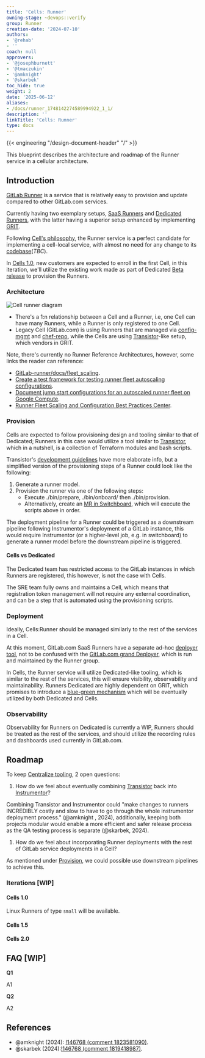 ```yaml
---
title: 'Cells: Runner'
owning-stage: ~devops::verify
group: Runner
creation-date: '2024-07-10'
authors:
- '@rehab'
- ''
coach: null
approvers:
- '@josephburnett'
- '@tmaczukin'
- '@amknight'
- '@skarbek'
toc_hide: true
weight: 2
date: '2025-06-12'
aliases:
- /docs/runner_1748142274589994922_1_1/
description: ''
linkTitle: 'Cells: Runner'
type: docs
---
```


{{< engineering "/design-document-header" "/" >}}

This blueprint describes the architecture and roadmap of the Runner service in a cellular architecture.

## Introduction

[GitLab Runner](https://docs.gitlab.com/runner/) is a service that is relatively easy to provision and update compared to other GitLab.com services.

Currently having two exemplary setups, [SaaS Runners](https://gitlab.com/gitlab-org/gitlab/-/blob/master/doc/ci/runners/index.md) and [Dedicated Runners](https://gitlab.com/gitlab-com/gl-infra/gitlab-dedicated/team/-/blob/main/architecture/blueprints/dedicated-runners-beta.md?ref_type=heads), with the latter having a superior setup enhanced by implementing [GRIT](https://gitlab.com/gitlab-org/ci-cd/runner-tools/grit).

Following [Cell's philosophy](https://gitlab.com/gitlab-org/gitlab/-/blob/master/doc/architecture/blueprints/cells/infrastructure/index.md#philosophy), the Runner service is a perfect candidate for implementing a cell-local service, with almost no need for any change to its [codebase](https://gitlab.com/gitlab-org/gitlab-runner/)(_TBC_).

In [Cells 1.0](https://gitlab.com/gitlab-org/gitlab/-/blob/master/doc/architecture/blueprints/cells/iterations/cells-1.0.md), new customers are expected to enroll in the first Cell, in this iteration, we'll utilize the existing work made as part of Dedicated [Beta release](https://gitlab.com/gitlab-com/gl-infra/gitlab-dedicated/team/-/blob/main/architecture/blueprints/dedicated-runners-beta.md?ref_type=heads#dedicated-runners-beta) to provision the Runners.

### Architecture

![Cell runner diagram](/images/engineering/architecture/design-documents/cells/diagrams/term-cell-runner.drawio.png)

- There's a 1:n relationship between a Cell and a Runner, i.e, one Cell can have many Runners, while a Runner is only registered to one Cell.
- Legacy Cell (GitLab.com) is using Runners that are managed via [config-mgmt](https://gitlab.com/gitlab-com/gl-infra/config-mgmt) and [chef-repo](https://gitlab.com/gitlab-com/gl-infra/chef-repo), while the Cells are using [Transistor](https://gitlab.com/gitlab-com/gl-infra/gitlab-dedicated/transistor/)-like setup, which vendors in GRIT.

Note, there's currently no Runner Reference Architectures, however, some links the reader can reference:

- [GitLab-runner/docs/fleet_scaling](https://gitlab.com/gitlab-org/gitlab-runner/-/blob/main/docs/fleet_scaling/index.md).
- [Create a test framework for testing runner fleet autoscaling configurations](https://gitlab.com/gitlab-org/gitlab/-/issues/458311).
- [Document jump start configurations for an autoscaled runner fleet on Google Compute](https://gitlab.com/gitlab-org/gitlab/-/issues/458313).
- [Runner Fleet Scaling and Configuration Best Practices Center](https://gitlab.com/groups/gitlab-org/-/epics/8952).

### Provision

Cells are expected to follow provisioning design and tooling similar to that of Dedicated; Runners in this case would utilize a tool similar to [Transistor](https://gitlab.com/gitlab-com/gl-infra/gitlab-dedicated/transistor/), which in a nutshell, is a collection of Terraform modules and bash scripts.

Transistor's [development guidelines](https://gitlab.com/gitlab-com/gl-infra/gitlab-dedicated/transistor/-/blob/main/DEVELOPMENT.md) have more elaborate info, but a simplified version of the provisioning steps of a Runner could look like the following:

1. Generate a runner model.
1. Provision the runner via one of the following steps:
    - Execute ./bin/prepare, ./bin/onboard/ then ./bin/provision.
    - Alternatively, create an [MR in Switchboard](https://gitlab.com/gitlab-com/gl-infra/gitlab-dedicated/sandbox/switchboard_runners/#triggering-a-deployment-via-merge-request), which will execute the scripts above in order.

The deployment pipeline for a Runner could be triggered as a downstream pipeline following Instrumentor's deployment of a GitLab instance, this would require Instrumentor (or a higher-level job, e.g. in switchboard) to generate a runner model before the downstream pipeline is triggered.

#### Cells vs Dedicated

The Dedicated team has restricted access to the GitLab instances in which Runners are registered, this however, is not the case with Cells.

The SRE team fully owns and maintains a Cell, which means that registration token management will not require any external coordination, and can be a step that is automated using the provisioning scripts.

### Deployment

Ideally, Cells:Runner should be managed similarly to the rest of the services in a Cell.

At this moment, GitLab.com SaaS Runners have a separate ad-hoc [deployer tool](https://gitlab.com/gitlab-com/gl-infra/ci-runners/deployer/), not to be confused with the [GitLab.com grand Deployer](https://ops.gitlab.net/gitlab-com/gl-infra/deployer), which is run and maintained by the Runner group.

In Cells, the Runner service will utilize Dedicated-like tooling, which is similar to the rest of the services, this will ensure visibility, observability and maintainability. Runners Dedicated are highly dependent on GRIT, which promises to introduce a [blue-green mechanism](https://gitlab.com/groups/gitlab-org/ci-cd/runner-tools/-/epics/1) which will be eventually utilized by both Dedicated and Cells.

### Observability

Observability for Runners on Dedicated is currently a WIP, Runners should be treated as the rest of the services, and should utilize the recording rules and dashboards used currently in GitLab.com.

## Roadmap

To keep [Centralize tooling](_index.md#philosophy), 2 open questions:

1. How do we feel about eventually combining [Transistor](https://gitlab.com/gitlab-com/gl-infra/gitlab-dedicated/transistor/) back into [Instrumentor](https://gitlab.com/gitlab-com/gl-infra/gitlab-dedicated/instrumentor/)?

Combining Transistor and Instrumentor could "make changes to runners INCREDIBLY costly and slow to have to go through the whole instrumentor deployment process." (@amknight , 2024), additionally, keeping both projects modular would enable a more efficient and safer release process as the QA testing process is separate (@skarbek, 2024).

1. How do we feel about incorporating Runner deployments with the rest of GitLab service deployments in a Cell?

As mentioned under [Provision](runner.md#provision), we could possible use downstream pipelines to achieve this.

### Iterations [WIP]

#### Cells 1.0

Linux Runners of type `small` will be available.

#### Cells 1.5

#### Cells 2.0

## FAQ [WIP]

**Q1**

A1

**Q2**

A2

## References

- @amknight (2024): [!146768 (comment 1823581090)](https://gitlab.com/gitlab-org/gitlab/-/merge_requests/146768#note_1823581090).
- @skarbek (2024):[!146768 (comment 1819418987)](https://gitlab.com/gitlab-org/gitlab/-/merge_requests/146768#note_1819418987).
